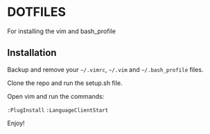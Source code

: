 # DOTFILES

For installing the vim and bash_profile


## Installation

Backup and remove your `~/.vimrc`, `~/.vim` and `~/.bash_profile` files.

Clone the repo and run the setup.sh file.

Open vim and run the commands:

`:PlugInstall`
`:LanguageClientStart`

Enjoy!
